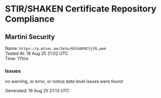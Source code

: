 # STIR/SHAKEN Certificate Repository Compliance

## Martini Security

Name: `https://p.mtsec.me/2e5a/Khl6AP0CVjfQ.pem`\
Tested At: 18 Aug 25 21:02 UTC\
Time: 111ms

### Issues

no warning, or error, or notice date level issues were found

Generated: 18 Aug 25 21:13 UTC